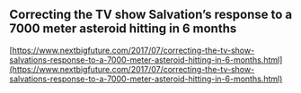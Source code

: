 ## Correcting the TV show Salvation’s response to a 7000 meter asteroid hitting in 6 months
  
  [https://www.nextbigfuture.com/2017/07/correcting-the-tv-show-salvations-response-to-a-7000-meter-asteroid-hitting-in-6-months.html](https://www.nextbigfuture.com/2017/07/correcting-the-tv-show-salvations-response-to-a-7000-meter-asteroid-hitting-in-6-months.html)